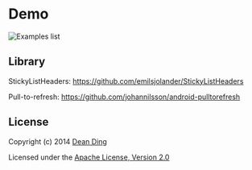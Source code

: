 # Demo
![Examples list](http://dk-exp.com/wp-content/uploads/2014/08/sticky_refresh.gif)

## Library 
StickyListHeaders: https://github.com/emilsjolander/StickyListHeaders

Pull-to-refresh: https://github.com/johannilsson/android-pulltorefresh

## License
Copyright (c) 2014 [Dean Ding](http://dk-exp.com)

Licensed under the [Apache License, Version 2.0](http://www.apache.org/licenses/LICENSE-2.0.html)
